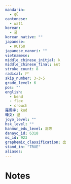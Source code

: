 ```yaml
---
mandarin:
  - qū
cantonese:
  - wat1
korean:
  - 굴
korean_native: ""
japanese:
  - KUTSU
japanese_nanori: ""
vietnamese:
middle_chinese_initial: k
middle_chinese_final: ɨut
stroke_count: 8
radical: 尸
skip_number: 3-3-5
grade_level: 6
pos: ""
english:
  - bend
  - flex
  - crouch
羅馬字: kud
韓文: 쿧
joyo_level: ""
hsk_level: ""
hanmun_edu_level: 高等
danayo_id: 6318
mc_id: 923
graphemic_classification: 出
stand_in: "TRUE"
aliases:
---
```


# Notes
